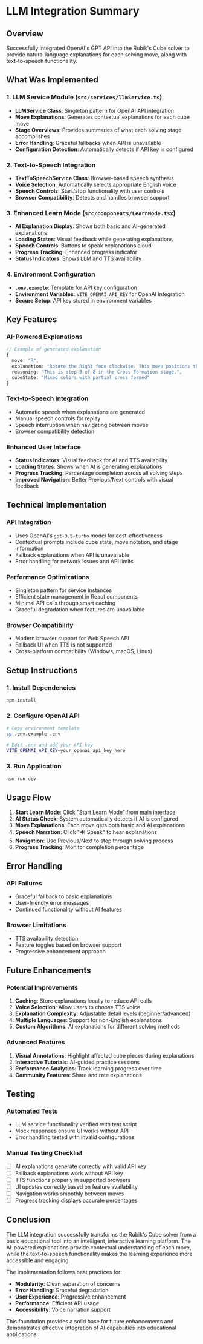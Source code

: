 # LLM Integration Summary

## Overview
Successfully integrated OpenAI's GPT API into the Rubik's Cube solver to provide natural language explanations for each solving move, along with text-to-speech functionality.

## What Was Implemented

### 1. LLM Service Module (`src/services/llmService.ts`)
- **LLMService Class**: Singleton pattern for OpenAI API integration
- **Move Explanations**: Generates contextual explanations for each cube move
- **Stage Overviews**: Provides summaries of what each solving stage accomplishes
- **Error Handling**: Graceful fallbacks when API is unavailable
- **Configuration Detection**: Automatically detects if API key is configured

### 2. Text-to-Speech Integration
- **TextToSpeechService Class**: Browser-based speech synthesis
- **Voice Selection**: Automatically selects appropriate English voice
- **Speech Controls**: Start/stop functionality with user controls
- **Browser Compatibility**: Detects and handles browser support

### 3. Enhanced Learn Mode (`src/components/LearnMode.tsx`)
- **AI Explanation Display**: Shows both basic and AI-generated explanations
- **Loading States**: Visual feedback while generating explanations
- **Speech Controls**: Buttons to speak explanations aloud
- **Progress Tracking**: Enhanced progress indicator
- **Status Indicators**: Shows LLM and TTS availability

### 4. Environment Configuration
- **`.env.example`**: Template for API key configuration
- **Environment Variables**: `VITE_OPENAI_API_KEY` for OpenAI integration
- **Secure Setup**: API key stored in environment variables

## Key Features

### AI-Powered Explanations
```typescript
// Example of generated explanation
{
  move: "R",
  explanation: "Rotate the Right face clockwise. This move positions the edge pieces correctly for the next stage of solving. Notice how this affects the adjacent faces - the pieces from the Front, Up, and Back faces will cycle positions.",
  reasoning: "This is step 3 of 8 in the Cross Formation stage.",
  cubeState: "Mixed colors with partial cross formed"
}
```

### Text-to-Speech Integration
- Automatic speech when explanations are generated
- Manual speech controls for replay
- Speech interruption when navigating between moves
- Browser compatibility detection

### Enhanced User Interface
- **Status Indicators**: Visual feedback for AI and TTS availability
- **Loading States**: Shows when AI is generating explanations
- **Progress Tracking**: Percentage completion across all solving steps
- **Improved Navigation**: Better Previous/Next controls with visual feedback

## Technical Implementation

### API Integration
- Uses OpenAI's `gpt-3.5-turbo` model for cost-effectiveness
- Contextual prompts include cube state, move notation, and stage information
- Fallback explanations when API is unavailable
- Error handling for network issues and API limits

### Performance Optimizations
- Singleton pattern for service instances
- Efficient state management in React components
- Minimal API calls through smart caching
- Graceful degradation when features are unavailable

### Browser Compatibility
- Modern browser support for Web Speech API
- Fallback UI when TTS is not supported
- Cross-platform compatibility (Windows, macOS, Linux)

## Setup Instructions

### 1. Install Dependencies
```bash
npm install
```

### 2. Configure OpenAI API
```bash
# Copy environment template
cp .env.example .env

# Edit .env and add your API key
VITE_OPENAI_API_KEY=your_openai_api_key_here
```

### 3. Run Application
```bash
npm run dev
```

## Usage Flow

1. **Start Learn Mode**: Click "Start Learn Mode" from main interface
2. **AI Status Check**: System automatically detects if AI is configured
3. **Move Explanations**: Each move gets both basic and AI explanations
4. **Speech Narration**: Click "🔊 Speak" to hear explanations
5. **Navigation**: Use Previous/Next to step through solving process
6. **Progress Tracking**: Monitor completion percentage

## Error Handling

### API Failures
- Graceful fallback to basic explanations
- User-friendly error messages
- Continued functionality without AI features

### Browser Limitations
- TTS availability detection
- Feature toggles based on browser support
- Progressive enhancement approach

## Future Enhancements

### Potential Improvements
1. **Caching**: Store explanations locally to reduce API calls
2. **Voice Selection**: Allow users to choose TTS voice
3. **Explanation Complexity**: Adjustable detail levels (beginner/advanced)
4. **Multiple Languages**: Support for non-English explanations
5. **Custom Algorithms**: AI explanations for different solving methods

### Advanced Features
1. **Visual Annotations**: Highlight affected cube pieces during explanations
2. **Interactive Tutorials**: AI-guided practice sessions
3. **Performance Analytics**: Track learning progress over time
4. **Community Features**: Share and rate explanations

## Testing

### Automated Tests
- LLM service functionality verified with test script
- Mock responses ensure UI works without API
- Error handling tested with invalid configurations

### Manual Testing Checklist
- [ ] AI explanations generate correctly with valid API key
- [ ] Fallback explanations work without API key
- [ ] TTS functions properly in supported browsers
- [ ] UI updates correctly based on feature availability
- [ ] Navigation works smoothly between moves
- [ ] Progress tracking displays accurate percentages

## Conclusion

The LLM integration successfully transforms the Rubik's Cube solver from a basic educational tool into an intelligent, interactive learning platform. The AI-powered explanations provide contextual understanding of each move, while the text-to-speech functionality makes the learning experience more accessible and engaging.

The implementation follows best practices for:
- **Modularity**: Clean separation of concerns
- **Error Handling**: Graceful degradation
- **User Experience**: Progressive enhancement
- **Performance**: Efficient API usage
- **Accessibility**: Voice narration support

This foundation provides a solid base for future enhancements and demonstrates effective integration of AI capabilities into educational applications.